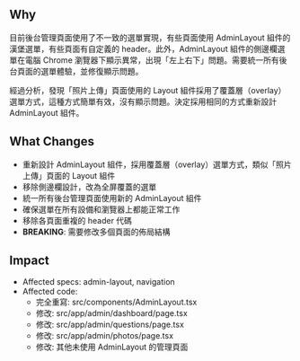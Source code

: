 ## Why
目前後台管理頁面使用了不一致的選單實現，有些頁面使用 AdminLayout 組件的漢堡選單，有些頁面有自定義的 header。此外，AdminLayout 組件的側邊欄選單在電腦 Chrome 瀏覽器下顯示異常，出現「左上右下」問題。需要統一所有後台頁面的選單體驗，並修復顯示問題。

經過分析，發現「照片上傳」頁面使用的 Layout 組件採用了覆蓋層（overlay）選單方式，這種方式簡單有效，沒有顯示問題。決定採用相同的方式重新設計 AdminLayout 組件。

## What Changes
- 重新設計 AdminLayout 組件，採用覆蓋層（overlay）選單方式，類似「照片上傳」頁面的 Layout 組件
- 移除側邊欄設計，改為全屏覆蓋的選單
- 統一所有後台管理頁面使用新的 AdminLayout 組件
- 確保選單在所有設備和瀏覽器上都能正常工作
- 移除各頁面重複的 header 代碼
- **BREAKING**: 需要修改多個頁面的佈局結構

## Impact
- Affected specs: admin-layout, navigation
- Affected code:
  - 完全重寫: src/components/AdminLayout.tsx
  - 修改: src/app/admin/dashboard/page.tsx
  - 修改: src/app/admin/questions/page.tsx
  - 修改: src/app/admin/photos/page.tsx
  - 修改: 其他未使用 AdminLayout 的管理頁面